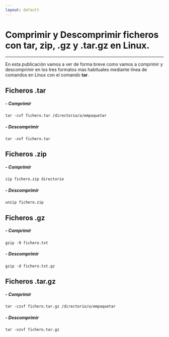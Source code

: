 ```yaml
---
layout: default
---
```


# [](#header-1)Comprimir y Descomprimir ficheros con tar, zip, .gz y .tar.gz en Linux.
***

En esta publicación vamos a ver de forma breve como vamos a comprimir y descomprimir en los tres formatos mas habituales mediante línea de comandos en Linux con el comando **tar**.

## [](#header-2)Ficheros .tar
##### [](#header-5) - Comprimir
```
tar -cvf fichero.tar /directorio/a/empaquetar
```
##### [](#header-5) - Descomprimir
```
tar -xvf fichero.tar
```

## [](#header-2)Ficheros .zip
##### [](#header-5) - Comprimir
```
zip fichero.zip directorio
```
##### [](#header-5) - Descomprimir
```
unzip fichero.zip
```

## [](#header-2)Ficheros .gz
##### [](#header-5) - Comprimir
```
gzip -9 fichero.txt
```
##### [](#header-5) - Descomprimir
```
gzip -d fichero.txt.gz
```


## [](#header-2)Ficheros .tar.gz
##### [](#header-5) - Comprimir
```
tar -czvf fichero.tar.gz /directorio/a/empaquetar
```
##### [](#header-5) - Descomprimir
```
tar -xzvf fichero.tar.gz
```

